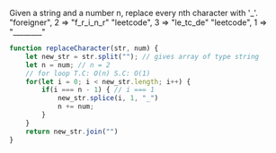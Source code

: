 
Given a string and a number n, replace every nth character with '_'.
"foreigner", 2 => "f_r_i_n_r"
"leetcode", 3 => "le_tc_de"
"leetcode", 1 => "________"



```js
function replaceCharacter(str, num) {
    let new_str = str.split(""); // gives array of type string
    let n = num; // n = 2
    // for loop T.C: O(n) S.C: O(1)
    for(let i = 0; i < new_str.length; i++) {
        if(i === n - 1) { // i === 1
            new_str.splice(i, 1, "_")
            n += num;
        }
    }
    return new_str.join("")
}
```
